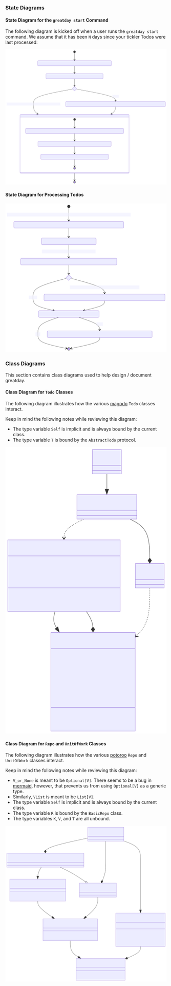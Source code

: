 ### State Diagrams

#### State Diagram for the `greatday start` Command

The following diagram is kicked off when a user runs the `greatday start`
command. We assume that it has been `N` days since your tickler Todos were last
processed:

![diagram](./design-1.svg)

#### State Diagram for Processing Todos

![diagram](./design-2.svg)

### Class Diagrams

This section contains class diagrams used to help design / document greatday.

#### Class Diagram for `Todo` Classes

The following diagram illustrates how the various [magodo][1] `Todo` classes
interact.

Keep in mind the following notes while reviewing this diagram:

* The type variable `Self` is implicit and is always bound by the current class.
* The type variable `T` is bound by the `AbstractTodo` protocol.

![diagram](./design-3.svg)

#### Class Diagram for `Repo` and `UnitOfWork` Classes

The following diagram illustrates how the various [potoroo][2] `Repo` and `UnitOfWork`
classes interact.

Keep in mind the following notes while reviewing this diagram:

* `V_or_None` is meant to be `Optional[V]`. There seems to be a bug in
  [mermaid][3], however, that prevents us from using `Optional[V]` as a generic
  type.
* Similarly, `VList` is meant to be `List[V]`.
* The type variable `Self` is implicit and is always bound by the current class.
* The type variable `R` is bound by the `BasicRepo` class.
* The type variables `K`, `V`, and `T` are all unbound.

![diagram](./design-4.svg)

[1]: https://github.com/bbugyi200/magodo
[2]: https://github.com/bbugyi200/potoroo
[3]: https://github.com/mermaid-js/mermaid
